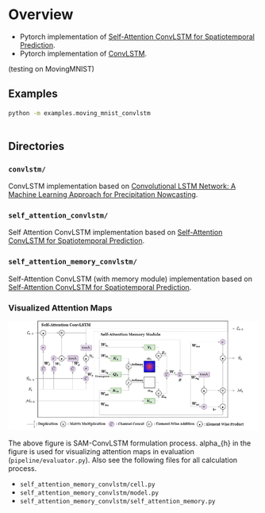 # Overview

- Pytorch implementation of [Self-Attention ConvLSTM for Spatiotemporal Prediction](https://ojs.aaai.org/index.php/AAAI/article/view/6819/6673).
- Pytorch implementation of [ConvLSTM](https://arxiv.org/abs/1506.04214v2).

(testing on MovingMNIST)

## Examples

```bash
python -m examples.moving_mnist_convlstm
  
```

## Directories

### `convlstm/`

ConvLSTM implementation based on [Convolutional LSTM Network: A Machine Learning Approach for Precipitation Nowcasting](https://paperswithcode.com/paper/convolutional-lstm-network-a-machine-learning).

### `self_attention_convlstm/`

Self Attention ConvLSTM implementation based on [Self-Attention ConvLSTM for Spatiotemporal Prediction](https://ojs.aaai.org/index.php/AAAI/article/view/6819/6673).

### `self_attention_memory_convlstm/`

Self-Attention ConvLSTM (with memory module) implementation based on [Self-Attention ConvLSTM for Spatiotemporal Prediction](https://ojs.aaai.org/index.php/AAAI/article/view/6819/6673).

### Visualized Attention Maps

![sa-convlstm](fig/sa-convlstm.png)

The above figure is SAM-ConvLSTM formulation process. alpha_{h} in the figure is
used for visualizing attention maps in evaluation (`pipeline/evaluator.py`). Also see the
following files for all calculation process.

- `self_attention_memory_convlstm/cell.py`
- `self_attention_memory_convlstm/model.py`
- `self_attention_memory_convlstm/self_attention_memory.py`
